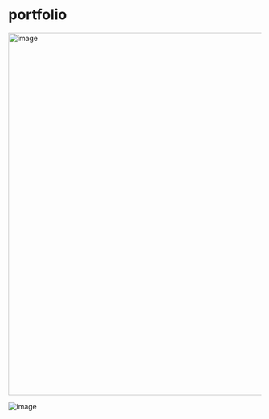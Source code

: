 # portfolio

<img width="721" alt="image" src="https://user-images.githubusercontent.com/100035760/185768416-1b423aaf-66a6-44ea-9092-4f4ee2bd5811.png">

![image](https://user-images.githubusercontent.com/100035760/185768428-3c0d35f0-7fd7-4995-b2d6-068b463baa5e.png)
